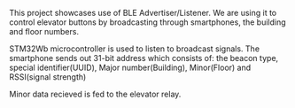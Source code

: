 This project showcases use of BLE Advertiser/Listener. We are using it to control elevator buttons by broadcasting through smartphones, the building and floor numbers.

STM32Wb microcontroller is used to listen to broadcast signals. 
The smartphone sends out 31-bit address which consists of: the beacon type, special identifier(UUID), Major number(Building), Minor(Floor) and RSSI(signal strength)

Minor data recieved is fed to the elevator relay.

